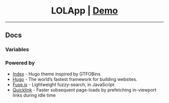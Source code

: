 <h1 align=center>LOLApp | <a href="https://github.com/VedikaBang/LoLApp/"
">Demo</a></h1>

---

## Docs

### Variables


### Powered by

- [Index](https://github.com/adityatelange/hugo-index) - Hugo theme inspired by GTFOBins
- [Hugo](https://github.com/gohugoio/hugo) - The world’s fastest framework for building websites.
- [Fuse.js](https://github.com/krisk/Fuse) - Lightweight fuzzy-search, in JavaScript
- [Quicklink](https://github.com/GoogleChromeLabs/quicklink/) - Faster subsequent page-loads by prefetching in-viewport links during idle time
